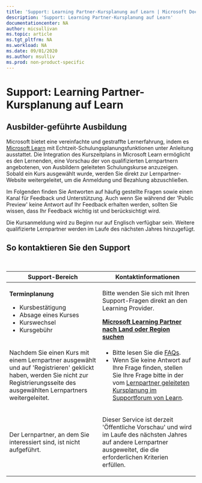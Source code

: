 ```yaml
---
title: 'Support: Learning Partner-Kursplanung auf Learn | Microsoft Docs'
description: 'Support: Learning Partner-Kursplanung auf Learn'
documentationcenter: NA 
author: micsullivan
ms.topic: article
ms.tgt_pltfrm: NA
ms.workload: NA
ms.date: 09/01/2020
ms.author: msulliv
ms.prod: non-product-specific
---
```

# Support: Learning Partner-Kursplanung auf Learn

## Ausbilder-geführte Ausbildung 

Microsoft bietet eine vereinfachte und gestraffte Lernerfahrung, indem es [Microsoft Learn](/learn) mit Echtzeit-Schulungsplanungsfunktionen unter Anleitung ausstattet. Die Integration des Kurszeitplans in Microsoft Learn ermöglicht es den Lernenden, eine Vorschau der von qualifizierten Lernpartnern angebotenen, von Ausbildern geleiteten Schulungskurse anzuzeigen. Sobald ein Kurs ausgewählt wurde, werden Sie direkt zur Lernpartner-Website weitergeleitet, um die Anmeldung und Bezahlung abzuschließen.  

Im Folgenden finden Sie Antworten auf häufig gestellte Fragen sowie einen Kanal für Feedback und Unterstützung. Auch wenn Sie während der 'Public Preview' keine Antwort auf Ihr Feedback erhalten werden, sollten Sie wissen, dass Ihr Feedback wichtig ist und berücksichtigt wird.   

Die Kursanmeldung wird zu Beginn nur auf Englisch verfügbar sein. Weitere qualifizierte Lernpartner werden im Laufe des nächsten Jahres hinzugefügt. 

## So kontaktieren Sie den Support

<br/>
<div>
<table style="border:0px;">
	<tr>
      <th>Support-Bereich</th>
      <th>Kontaktinformationen</th>
    </tr>
    <tbody>
        <tr>
            <td>
                <p><strong>Terminplanung</strong></p>
				<ul>
					<li>Kursbestätigung </li>
					<li>Absage eines Kurses</li>
					<li>Kurswechsel</li>
					<li>Kursgebühr</li>
				</ul>
            </td>
            <td>
            <p> Bitte wenden Sie sich mit Ihren Support-Fragen direkt an den Learning Provider.</p>
            <a href="/learn/certifications/partners#find-a-microsoft-learning-partner-by-country"><strong>Microsoft Learning Partner nach Land oder Region suchen</strong></a>
            </td>
        </tr>
        <tr>
            <td>
                <p> Nachdem Sie einen Kurs mit einem Lernpartner ausgewählt und auf 'Registrieren' geklickt haben, werden Sie nicht zur Registrierungsseite des ausgewählten Lernpartners weitergeleitet.</p>
			</td>
			<td>
				<ul>
					<li>Bitte lesen Sie die <a href="/learn/certifications/training-faq">FAQs</a>.</li>
					<li>Wenn Sie keine Antwort auf Ihre Frage finden, stellen Sie Ihre Frage bitte in der vom <a href="https://trainingsupport.microsoft.com/en-us/iltvilt/forum">Lernpartner geleiteten Kursplanung im Supportforum von Learn</a>.
</li>
				</ul>
            </td>
        </tr>
        <tr>
            <td>
                <p>Der Lernpartner, an dem Sie interessiert sind, ist nicht aufgeführt.</p>
            </td>
            <td>
                <p> Dieser Service ist derzeit 'Öffentliche Vorschau' und wird im Laufe des nächsten Jahres auf andere Lernpartner ausgeweitet, die die erforderlichen Kriterien erfüllen. </p>
            </td>
        </tr>
    </tbody>
</table>
</div>
